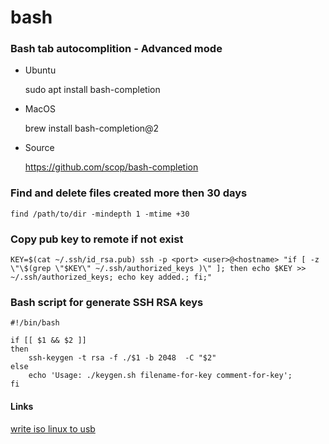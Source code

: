 # bash

### Bash tab autocomplition - Advanced mode
* Ubuntu
    
    sudo apt install bash-completion
    
* MacOS
    
    brew install bash-completion@2
    
* Source
    
    https://github.com/scop/bash-completion
    

### Find and delete files created more then 30 days
    find /path/to/dir -mindepth 1 -mtime +30

### Copy pub key to remote if not exist
    KEY=$(cat ~/.ssh/id_rsa.pub) ssh -p <port> <user>@<hostname> "if [ -z \"\$(grep \"$KEY\" ~/.ssh/authorized_keys )\" ]; then echo $KEY >> ~/.ssh/authorized_keys; echo key added.; fi;"

### Bash script for generate SSH RSA keys
    #!/bin/bash

    if [[ $1 && $2 ]]
    then
        ssh-keygen -t rsa -f ./$1 -b 2048  -C "$2"
    else
        echo 'Usage: ./keygen.sh filename-for-key comment-for-key';
    fi

#### Links
[write iso linux to usb](write_iso_linux_to_usb.md)
